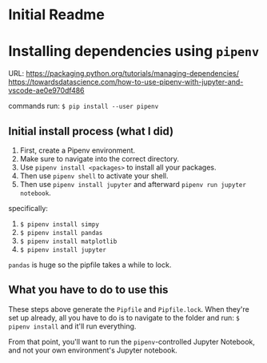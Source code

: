 # Initial Readme

# Installing dependencies using `pipenv`

URL:
https://packaging.python.org/tutorials/managing-dependencies/
https://towardsdatascience.com/how-to-use-pipenv-with-jupyter-and-vscode-ae0e970df486

commands run:
`$ pip install --user pipenv`

## Initial install process (what I did)

1. First, create a Pipenv environment.
2. Make sure to navigate into the correct directory.
3. Use `pipenv install <packages>` to install all your packages.
4. Then use `pipenv shell` to activate your shell.
5. Then use `pipenv install jupyter` and afterward `pipenv run jupyter notebook`.

specifically:

1. `$ pipenv install simpy`
2. `$ pipenv install pandas`
3. `$ pipenv install matplotlib`
4. `$ pipenv install jupyter`

`pandas` is huge so the pipfile takes a while to lock.

## What you have to do to use this

These steps above generate the `Pipfile` and `Pipfile.lock`. When they're set up already, all you have to do is
to navigate to the folder and run:
`$ pipenv install`
and it'll run everything.

From that point, you'll want to run the `pipenv`-controlled Jupyter Notebook, and not your own environment's
Jupyter notebook.
